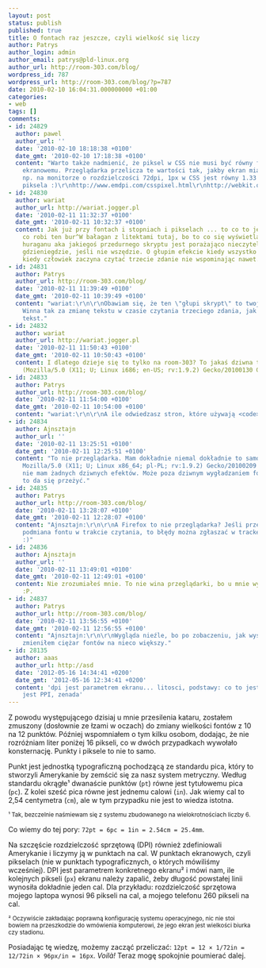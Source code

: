 ```yaml
---
layout: post
status: publish
published: true
title: O fontach raz jeszcze, czyli wielkość się liczy
author: Patrys
author_login: admin
author_email: patrys@pld-linux.org
author_url: http://room-303.com/blog/
wordpress_id: 787
wordpress_url: http://room-303.com/blog/?p=787
date: 2010-02-10 16:04:31.000000000 +01:00
categories:
- web
tags: []
comments:
- id: 24829
  author: pawel
  author_url: ''
  date: '2010-02-10 18:18:38 +0100'
  date_gmt: '2010-02-10 17:18:38 +0100'
  content: "Warto także nadmienić, że piksel w CSS nie musi być równy fizycznemu pikselowi
    ekranowemu. Przeglądarka przelicza te wartości tak, jakby ekran miał 96dpi, dlatego
    np. na monitorze o rozdzielczości 72dpi, 1px w CSS jest równy 1.33 ekranowego
    piksela :)\r\nhttp://www.emdpi.com/csspixel.html\r\nhttp://webkit.org/blog/57/css-units/"
- id: 24830
  author: wariat
  author_url: http://wariat.jogger.pl
  date: '2010-02-11 11:32:37 +0100'
  date_gmt: '2010-02-11 10:32:37 +0100'
  content: Jak już przy fontach i stopniach i pikselach ... to co to jest za ustrojstwo
    co robi ten bur^W bałagan z litektami tutaj, bo to co się wyświetla po przejściu
    huraganu aka jakiegoś przedurnego skryptu jest porażająco nieczytelne, przynajmniej
    gdzieniegdzie, jeśli nie wszędzie. O głupim efekcie kiedy wszystko się zmienia
    kiedy człowiek zaczyna czytać trzecie zdanie nie wspominając nawet.
- id: 24831
  author: Patrys
  author_url: http://room-303.com/blog/
  date: '2010-02-11 11:39:49 +0100'
  date_gmt: '2010-02-11 10:39:49 +0100'
  content: "wariat:\r\n\r\nObawiam się, że ten \"głupi skrypt\" to twoja przeglądarka.
    Winna tak za zmianę tekstu w czasie czytania trzeciego zdania, jak za nieczytelny
    tekst."
- id: 24832
  author: wariat
  author_url: http://wariat.jogger.pl
  date: '2010-02-11 11:50:43 +0100'
  date_gmt: '2010-02-11 10:50:43 +0100'
  content: I dlatego dzieje się to tylko na room-303? To jakaś dziwna ta moja przeglądarka
    (Mozilla/5.0 (X11; U; Linux i686; en-US; rv:1.9.2) Gecko/20100130 Gentoo Firefox/3.6).
- id: 24833
  author: Patrys
  author_url: http://room-303.com/blog/
  date: '2010-02-11 11:54:00 +0100'
  date_gmt: '2010-02-11 10:54:00 +0100'
  content: "wariat:\r\n\r\nA ile odwiedzasz stron, które używają <code>@font-face</code>?"
- id: 24834
  author: Ajnsztajn
  author_url: ''
  date: '2010-02-11 13:25:51 +0100'
  date_gmt: '2010-02-11 12:25:51 +0100'
  content: "To nie przeglądarka. Mam dokładnie niemal dokładnie to samo co Wariat:
    Mozilla/5.0 (X11; U; Linux x86_64; pl-PL; rv:1.9.2) Gecko/20100209 Gentoo Firefox/3.6\r\ni
    nie mam żadnych dziwnych efektów. Może poza dziwnym wygładzaniem fontu ;). Ale
    to da się przeżyć."
- id: 24835
  author: Patrys
  author_url: http://room-303.com/blog/
  date: '2010-02-11 13:28:07 +0100'
  date_gmt: '2010-02-11 12:28:07 +0100'
  content: "Ajnsztajn:\r\n\r\nA Firefox to nie przeglądarka? Jeśli przeszkadza wam
    podmiana fontu w trakcie czytania, to błędy można zgłaszać w trackerze Mozilli
    :)"
- id: 24836
  author: Ajnsztajn
  author_url: ''
  date: '2010-02-11 13:49:01 +0100'
  date_gmt: '2010-02-11 12:49:01 +0100'
  content: Nie zrozumiałeś mnie. To nie wina przeglądarki, bo u mnie wygląda nieźle
    :P.
- id: 24837
  author: Patrys
  author_url: http://room-303.com/blog/
  date: '2010-02-11 13:56:55 +0100'
  date_gmt: '2010-02-11 12:56:55 +0100'
  content: "Ajnsztajn:\r\n\r\nWygląda nieźle, bo po zobaczeniu, jak wyświetla to Firefox,
    zmieniłem ciężar fontów na nieco większy."
- id: 28135
  author: aaas
  author_url: http://asd
  date: '2012-05-16 14:34:41 +0200'
  date_gmt: '2012-05-16 12:34:41 +0200'
  content: 'dpi jest parametrem ekranu... litosci, podstawy: co to jest DPI a co to
    jest PPI, zenada'
---
```

<p>Z powodu występującego dzisiaj u mnie przesilenia kataru, zostałem zmuszony (dosłownie ze łzami w oczach) do zmiany wielkości fontów z 10 na 12 punktów. Później wspomniałem o tym kilku osobom, dodając, że nie rozróżniam liter poniżej 16 pikseli, co w dwóch przypadkach wywołało konsternację. Punkty i piksele to nie to samo.</p>

<p>Punkt jest jednostką typograficzną pochodzącą ze standardu pica, który to stworzyli Amerykanie by zemścić się za nasz system metryczny. Według standardu okrągłe¹ dwanaście punktów (<code>pt</code>) równe jest tytułowemu pica (<code>pc</code>). Z kolei sześć pica równe jest jednemu calowi (<code>in</code>). Jak wiemy cal to 2,54 centymetra (<code>cm</code>), ale w tym przypadku nie jest to wiedza istotna.</p>

<p><small>¹ Tak, bezczelnie naśmiewam się z systemu zbudowanego na wielokrotnościach liczby 6.</small></p>

<p>Co wiemy do tej pory: <code>72pt = 6pc = 1in = 2.54cm = 25.4mm</code>.</p>

<p>Na szczęście rozdzielczość sprzętową (DPI) również zdefiniowali Amerykanie i liczymy ją w punktach na cal. W punktach ekranowych, czyli pikselach (nie w punktach typograficznych, o których mówiliśmy wcześniej). DPI jest parametrem konkretnego ekranu² i mówi nam, ile kolejnych pikseli (<code>px</code>) ekranu należy zapalić, żeby długość powstałej linii wynosiła dokładnie jeden cal. Dla przykładu: rozdzielczość sprzętowa mojego laptopa wynosi 96 pikseli na cal, a mojego telefonu 260 pikseli na cal.</p>

<p><small>² Oczywiście zakładając poprawną konfigurację systemu operacyjnego, nic nie stoi bowiem na przeszkodzie do wmówienia komputerowi, że jego ekran jest wielkości biurka czy stadionu.</small></p>

<p>Posiadając tę wiedzę, możemy zacząć przeliczać: <code>12pt = 12 × 1/72in = 12/72in × 96px/in = 16px</code>. <em>Voilà!</em> Teraz mogę spokojnie poumierać dalej.</p>
